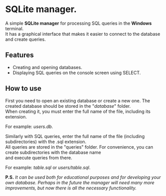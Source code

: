 # SQLite manager.
A simple **SQLite manager** for processing SQL queries in the **Windows** terminal.\
It has a graphical interface that makes it easier to connect to the database and create queries.

## Features
* Creating and opening databases.
* Displaying SQL queries on the console screen using SELECT.

## How to use

First you need to open an existing database or create a new one. 
The created database should be stored in the "*database*" folder.\
When creating it, you must enter the full name of the file, including its extension.

For example: *users.db*.

Similarly with SQL queries, enter the full name of the file (including subdirectories) with the .sql extension.\
All queries are stored in the "queries" folder. For convenience, you can create subdirectories with the database name\
and execute queries from there.

For example: *table.sql* or *users/table.sql*.

**P.S.** *It can be used both for educational purposes and for developing your own database.
Perhaps in the future the manager will need many more improvements, but now there is all the necessary functionality.*

